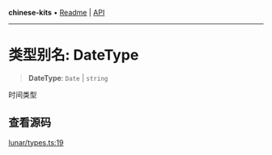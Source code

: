 **chinese-kits** • [Readme](../README.md) \| [API](../globals.md)

***

# 类型别名: DateType

<a id="undefined" name="undefined"></a>

> **DateType**: `Date` \| `string`

时间类型

## 查看源码

[lunar/types.ts:19](https://github.com/hacxy/chinese-kits/blob/5b1794424faad6636f4b4dcee5780ecb7274c1f6/src/lunar/types.ts#L19)
